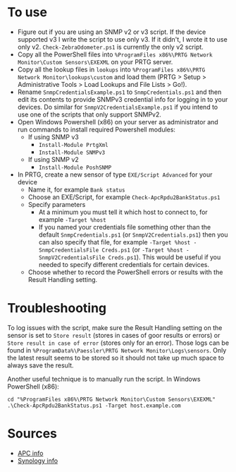 # To use

* Figure out if you are using an SNMP v2 or v3 script.  If the device supported v3 I write the script to use only v3.  If it didn't, I wrote it to use only v2.  `Check-ZebraOdometer.ps1` is currently the only v2 script.
* Copy all the PowerShell files into `%ProgramFiles x86%\PRTG Network Monitor\Custom Sensors\EXEXML` on your PRTG server.
* Copy all the lookup files in `lookups` into `%ProgramFiles x86%\PRTG Network Monitor\lookups\custom` and load them (PRTG > Setup > Administrative Tools > Load Lookups and File Lists > Go!).
* Rename `SnmpCredentialsExample.ps1` to `SnmpCredentials.ps1` and then edit its contents to provide SNMPv3 credential info for logging in to your devices.  Do similar for `SnmpV2CredentialsExample.ps1` if you intend to use one of the scripts that only support SNMPv2.
* Open Windows Powershell (x86) on your server as administrator and run commands to install required Powershell modules:
    * If using SNMP v3
        * `Install-Module PrtgXml`
        * `Install-Module SNMPv3`
    * If using SNMP v2
        * `Install-Module PoshSNMP`
* In PRTG, create a new sensor of type `EXE/Script Advanced` for your device
    * Name it, for example `Bank status`
    * Choose an EXE/Script, for example `Check-ApcRpdu2BankStatus.ps1`
    * Specify parameters
        * At a minimum you must tell it which host to connect to, for example `-Target %host`
        * If you named your credentials file something other than the default `SnmpCredentials.ps1` (or `SnmpV2Credentials.ps1`) then you can also specify that file, for example `-Target %host -SnmpCredentialsFile Creds.ps1` (or `-Target %host -SnmpV2CredentialsFile Creds.ps1`).  This would be useful if you needed to specify different credentials for certain devices.
    * Choose whether to record the PowerShell errors or results with the Result Handling setting.

# Troubleshooting

To log issues with the script, make sure the Result Handling setting on the sensor is set to `Store result` (stores in cases of goor results or errors) or `Store result in case of error` (stores only for an error).  Those logs can be found in `%ProgramData%\Paessler\PRTG Network Monitor\Logs\sensors`.  Only the latest result seems to be stored so it should not take up much space to always save the result.

Another useful technique is to manually run the script.  In Windows PowerShell (x86):
````
cd "%ProgramFiles x86%\PRTG Network Monitor\Custom Sensors\EXEXML"
.\Check-ApcRpdu2BankStatus.ps1 -Target host.example.com
````

# Sources

* [APC info](https://oidref.com/1.3.6.1.4.1.318)
* [Synology info](https://global.download.synology.com/download/Document/Software/DeveloperGuide/Firmware/DSM/All/enu/Synology_DiskStation_MIB_Guide.pdf)